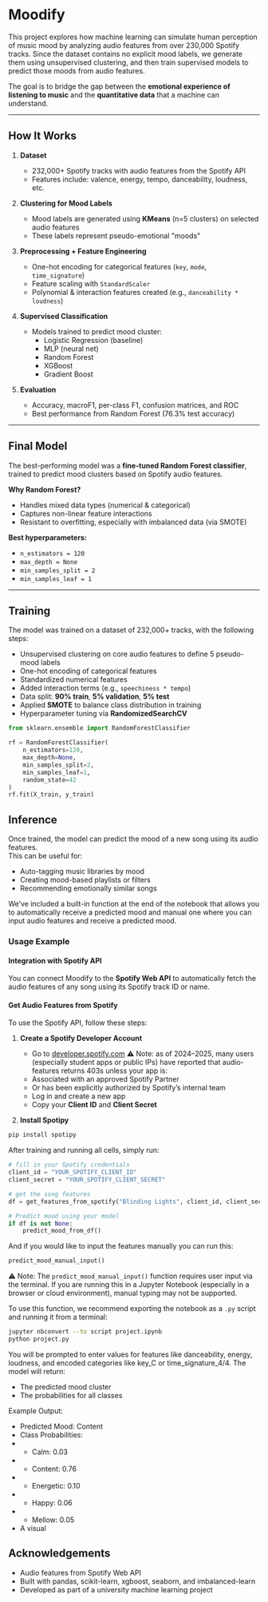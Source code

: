# Moodify

This project explores how machine learning can simulate human perception of music mood by analyzing audio features from over 230,000 Spotify tracks. Since the dataset contains no explicit mood labels, we generate them using unsupervised clustering, and then train supervised models to predict those moods from audio features.

The goal is to bridge the gap between the **emotional experience of listening to music** and the **quantitative data** that a machine can understand.

---

## How It Works

1. **Dataset**  
   - 232,000+ Spotify tracks with audio features from the Spotify API  
   - Features include: valence, energy, tempo, danceability, loudness, etc.

2. **Clustering for Mood Labels**  
   - Mood labels are generated using **KMeans** (n=5 clusters) on selected audio features  
   - These labels represent pseudo-emotional "moods"

3. **Preprocessing + Feature Engineering**  
   - One-hot encoding for categorical features (`key`, `mode`, `time_signature`)  
   - Feature scaling with `StandardScaler`  
   - Polynomial & interaction features created (e.g., `danceability * loudness`)

4. **Supervised Classification**  
   - Models trained to predict mood cluster:  
     - Logistic Regression (baseline)  
     - MLP (neural net)  
     - Random Forest  
     - XGBoost  
     - Gradient Boost
 

5. **Evaluation**  
   - Accuracy, macroF1, per-class F1, confusion matrices, and ROC 
   - Best performance from Random Forest (76.3% test accuracy)

---

## Final Model

The best-performing model was a **fine-tuned Random Forest classifier**, trained to predict mood clusters based on Spotify audio features.

**Why Random Forest?**
- Handles mixed data types (numerical & categorical)
- Captures non-linear feature interactions
- Resistant to overfitting, especially with imbalanced data (via SMOTE)

**Best hyperparameters:**
- `n_estimators = 120`
- `max_depth = None`
- `min_samples_split = 2`
- `min_samples_leaf = 1`

---

## Training

The model was trained on a dataset of 232,000+ tracks, with the following steps:

- Unsupervised clustering on core audio features to define 5 pseudo-mood labels
- One-hot encoding of categorical features
- Standardized numerical features
- Added interaction terms (e.g., `speechiness * tempo`)
- Data split: **90% train**, **5% validation**, **5% test**
- Applied **SMOTE** to balance class distribution in training
- Hyperparameter tuning via **RandomizedSearchCV**

```python
from sklearn.ensemble import RandomForestClassifier

rf = RandomForestClassifier(
    n_estimators=120,
    max_depth=None,
    min_samples_split=2,
    min_samples_leaf=1,
    random_state=42
)
rf.fit(X_train, y_train)
```

## Inference

Once trained, the model can predict the mood of a new song using its audio features.  
This can be useful for:
- Auto-tagging music libraries by mood
- Creating mood-based playlists or filters
- Recommending emotionally similar songs

We’ve included a built-in function at the end of the notebook that allows you to automatically receive a predicted mood and manual one where you can input audio features and receive a predicted mood.

### Usage Example
#### Integration with Spotify API

You can connect Moodify to the **Spotify Web API** to automatically fetch the audio features of any song using its Spotify track ID or name.

#### Get Audio Features from Spotify

To use the Spotify API, follow these steps:

1. **Create a Spotify Developer Account**  
   - Go to [developer.spotify.com](https://developer.spotify.com/)
    ⚠️ Note: as of 2024–2025, many users (especially student apps or public IPs) have reported that audio-features returns 403s unless your app is:
	- Associated with an approved Spotify Partner
	- Or has been explicitly authorized by Spotify’s internal team
   - Log in and create a new app
   - Copy your **Client ID** and **Client Secret**

2. **Install Spotipy**

```bash
pip install spotipy
```

After training and running all cells, simply run:

```python
# fill in your Spotify credentials
client_id = "YOUR_SPOTIFY_CLIENT_ID"
client_secret = "YOUR_SPOTIFY_CLIENT_SECRET"

# get the song features
df = get_features_from_spotify("Blinding Lights", client_id, client_secret)

# Predict mood using your model
if df is not None:
    predict_mood_from_df() 
```

And if you would like to input the features manually you can run this:
```python
predict_mood_manual_input()
```

⚠️ Note: The `predict_mood_manual_input()` function requires user input via the terminal.
If you are running this in a Jupyter Notebook (especially in a browser or cloud environment), manual typing may not be supported.

To use this function, we recommend exporting the notebook as a `.py` script and running it from a terminal:

```bash
jupyter nbconvert --to script project.ipynb
python project.py
```


You will be prompted to enter values for features like danceability, energy, loudness, and encoded categories like key_C or time_signature_4/4. The model will return:
- The predicted mood cluster
- The probabilities for all classes

Example Output:
- Predicted Mood: Content
- Class Probabilities:
 - - Calm: 0.03
 - - Content: 0.76
 - - Energetic: 0.10
 - - Happy: 0.06
 - - Mellow: 0.05
 - A visual

## Acknowledgements
- Audio features from Spotify Web API
- Built with pandas, scikit-learn, xgboost, seaborn, and imbalanced-learn
- Developed as part of a university machine learning project

